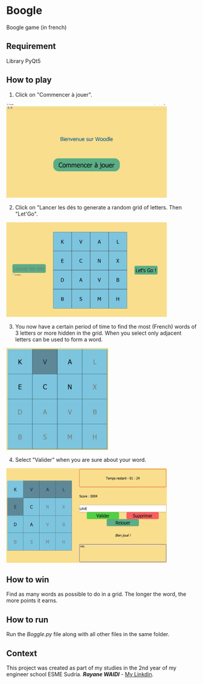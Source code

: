 # Boogle
Boogle game (in french)

## Requirement
Library PyQt5

## How to play
1.  Click on "Commencer à jouer".

 <img src="img/img1_start_game.jpg" alt="img1_start_game" width="425" height="250">


2.  Click on "Lancer les dés to generate a random grid of letters. Then "Let'Go".

 <img src="img/img2_random_grid.jpg" alt="img2_random_grid" width="425" height="250">


3. You now have a certain period of time to find the most (French) words of 3 letters or more hidden in the grid. When you select only adjacent letters can be used to form a word.
 
 <img src="img/img3_letter_selected.jpg" alt="img3_letter_selected" width="270" height="270">


4. Select "Valider" when you are sure about your word.

 <img src="img/img4_word_found.jpg" alt="img4_word_found" width="425" height="250">


## How to win
Find as many words as possible to do in a grid. The longer the word, the more points it earns.

## How to run
Run the *Boggle.py* file along with all other files in the same folder.

## Context
This project was created as part of my studies in the 2nd year of my engineer school ESME Sudria.
***Rayane WAIDI*** - [My Linkdin](https://www.linkedin.com/in/rayane-waidi/).<br/>
